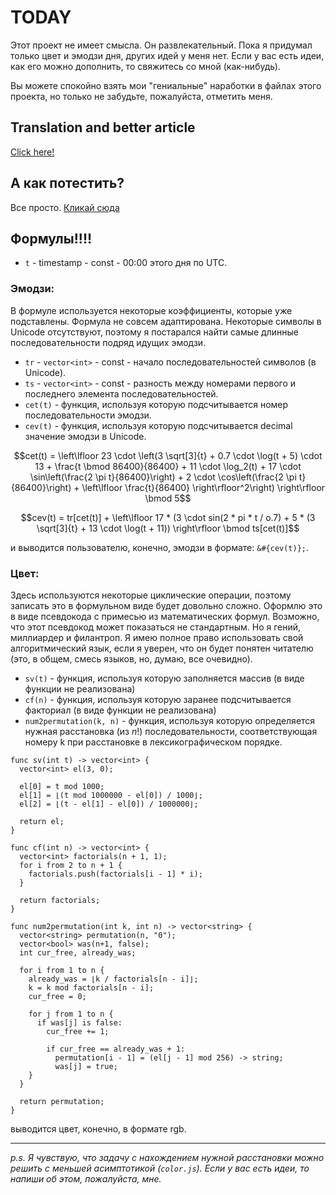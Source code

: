 # TODAY

Этот проект не имеет смысла. Он развлекательный. Пока я придумал только цвет и эмодзи дня, других идей у меня нет.
Если у вас есть идеи, как его можно дополнить, то свяжитесь со мной (как-нибудь).


Вы можете спокойно взять мои "гениальные" наработки в файлах этого проекта, но только не забудьте, пожалуйста, отметить меня.

## Translation and better article
[Click here!](https://arbuz.icu/blog/today-project/)

## А как потестить?
Все просто. [Кликай сюда](https://today.arbuz.icu/)

## Формулы!!!!

* `t` - timestamp - const - 00:00 этого дня по UTC. 

### Эмодзи:
В формуле используется некоторые коэффициенты, которые уже подставлены. Формула не совсем адаптирована. 
Некоторые символы в Unicode отсутствуют, поэтому я постарался найти самые длинные последовательности подряд идущих эмодзи.

* `tr` - `vector<int>` - const - начало последовательностей символов (в Unicode).
* `ts` - `vector<int>` - const - разность между номерами первого и последнего элемента последовательностей.
* `cet(t)` - функция, используя которую подсчитывается номер последовательности эмодзи.
* `cev(t)` - функция, используя которую подсчитывается decimal значение эмодзи в Unicode.

$$cet(t) = \left\lfloor 23 \cdot \left(3 \sqrt[3]{t} + 0.7 \cdot \log(t + 5) \cdot 13 + \frac{t \bmod 86400}{86400} + 11 \cdot \log_2(t) + 17 \cdot \sin\left(\frac{2 \pi t}{86400}\right) + 2 \cdot \cos\left(\frac{2 \pi t}{86400}\right) + \left\lfloor \frac{t}{86400} \right\rfloor^2\right) \right\rfloor \bmod 5$$

$$cev(t) = tr[cet(t)] + \left\lfloor 17 * (3 \cdot sin(2 * pi * t / o.7) + 5 * (3 \sqrt[3]{t} + 13 \cdot \log(t + 11)) \right\rfloor \bmod ts[cet(t)]$$

и выводится пользователю, конечно, эмодзи в формате: `&#{cev(t)};`.

### Цвет:
Здесь используются некоторые циклические операции, поэтому записать это в формульном виде будет довольно сложно.
Оформлю это в виде псевдокода с примесью из математических формул. Возможно, что этот псевдокод может показаться не стандартным.
Но я гений, миллиардер и филантроп. Я имею полное право использовать свой алгоритмический язык, если я уверен, что он будет понятен читателю (это, в общем, смесь языков, но, думаю, все очевидно).

* `sv(t)` - функция, используя которую заполняется массив (в виде функции не реализована)
* `cf(n)` - функция, используя которую заранее подсчитывается факториал (в виде функции не реализована)
* `num2permutation(k, n)` - функция, используя которую определяется нужная расстановка (из $n!$) последовательности, соответствующая номеру k при расстановке в лексикографическом порядке.

```
func sv(int t) -> vector<int> {
  vector<int> el(3, 0);

  el[0] = t mod 1000;
  el[1] = ⌊(t mod 1000000 - el[0]) / 1000⌋;
  el[2] = ⌊(t - el[1] - el[0]) / 1000000⌋;

  return el;
}
```

```
func cf(int n) -> vector<int> {
  vector<int> factorials(n + 1, 1);
  for i from 2 to n + 1 {
    factorials.push(factorials[i - 1] * i);
  }

  return factorials;
}
```

```
func num2permutation(int k, int n) -> vector<string> {
  vector<string> permutation(n, "0");
  vector<bool> was(n+1, false);
  int cur_free, already_was;

  for i from 1 to n {
    already_was = ⌊k / factorials[n - i]⌋;
    k = k mod factorials[n - i];
    cur_free = 0;

    for j from 1 to n {
      if was[j] is false:
        cur_free += 1;

        if cur_free == already_was + 1:
          permutation[i - 1] = (el[j - 1] mod 256) -> string;
          was[j] = true;
    }
  }

  return permutation;
}
```

выводится цвет, конечно, в формате rgb.

---

*p.s. Я чувствую, что задачу с нахождением нужной расстановки можно решить с меньшей асимптотикой (`color.js`). Если у вас есть идеи, то напиши об этом, пожалуйста, мне.*
